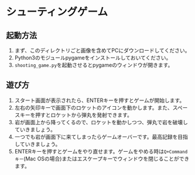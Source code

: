 # シューティングゲーム

## 起動方法

1. まず、このディレクトリごと画像を含めてPCにダウンロードしてください。
2. Python3のモジュールpygameをインストールしておいてください。
3. `shooting_game.py`を起動させるとpygameのウィンドウが開きます。

## 遊び方

1. スタート画面が表示されたら、ENTERキーを押すとゲームが開始します。
2. 左右の矢印キーで画面下のロケットのアイコンを動かします。また、スペースキーを押すとロケットから弾丸を発射できます。
3. 岩が画面上から降ってくるので、ロケットを動かしつつ、弾丸で岩を破壊していきましょう。
4. 一つでも岩が画面下に来てしまったらゲームオーバーです。最高記録を目指していきましょう。
5. ENTERキーを押すとゲームをやり直せます。ゲームをやめる時は`Q+Commandキー`(Mac OSの場合)またはエスケープキーでウィンドウを閉じることができます。